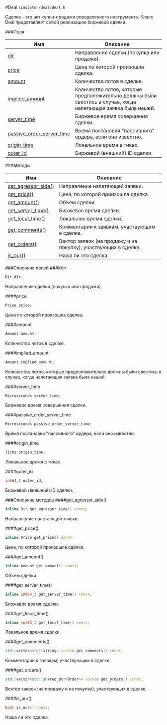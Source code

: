 #Deal
`simulator/deal/deal.h`

Сделка - это акт купли-продажи определенного инструмента.
Класс Deal представляет собой реализацию биржевой сделки.

###Поля

|Имя| Описание|
|------------------|--------------------|
|[dir](#dir)|Направление сделки (покупка или продажа).|
|[price](#price)|Цена по которой произошла сделка.|
|[amount](#amount)|Количество лотов в сделке.|
|[implied_amount](#implied_amount)|Количество лотов, которые предположительно должны были свестись в случае, когда налетающая заявка была нашей.|
|[server_time](#server_time)|Биржевое время совершения сделки.|
|[passive_order_server_time](#passive_order_server_time)|Время постановки "пассивного" ордера, если оно известно.|
|[origin_time](#origin_time)|Локальное время в тиках.|
|[outer_id](#outer_id)|Биржевой (внешний) ID сделки.|

###Методы

|Имя| Описание|
|------------------|--------------------|
|[get_agressor_side()](#get_agressor_side)|Направление налетающей заявки.|
|[get_price()](#get_price)|Цена, по которой произошла сделка.|
|[get_amount()](#get_amount)|Объем сделки.|
|[get_server_time()](#get_server_time)|Биржевое время сделки.|
|[get_local_time()](#get_local_time)|Локальное время сделки.|
|[get_comments()](#get_comments)|Комментарии к заявкам, участвующим в сделке.|
|[get_orders()](#get_orders)|Вектор заявок (на продажу и на покупку), участвующих в сделке.|
|[is_our()](#is_our)|Наша ли это сделка.|

###Описание полей
<a name="dir"></a>
####dir
```c++
Dir dir;
```
Направление сделки (покупка или продажа).

<a name="price"></a>
####price
```c++
Price price;
```
Цена по которой произошла сделка.

<a name="amount"></a>
####amount
```c++
Amount amount;
```
Количество лотов в сделке.

<a name="implied_amount"></a>
####implied_amount
```c++
Amount implied_amount;
```
Количество лотов, которые предположительно должны были свестись в случае, когда налетающая заявка была нашей.

<a name="server_time"></a>
####server_time
```c++
Microseconds server_time;
```
Биржевое время совершения сделки.

<a name="passive_order_server_time"></a>
####passive_order_server_time
```c++
Microseconds passive_order_server_time;
```
Время постановки "пассивного" ордера, если оно известно.

<a name="origin_time"></a>
####origin_time
```c++
Ticks origin_time;
```
Локальное время в тиках.

<a name="outer_id"></a>
####outer_id
```c++
int64_t outer_id;
```
Биржевой (внешний) ID сделки.


###Описание методов
<a name="get_agressor_side"></a>
####get_agressor_side()
```c++
inline Dir get_agressor_side() const;
```
Направление налетающей заявки.

<a name="get_price"></a>
####get_price()
```c++
inline Price get_price() const;
```
Цена, по которой произошла сделка.

<a name="get_amount"></a>
####get_amount()
```c++
inline Amount get_amount() const;
```
Объем сделки.

<a name="get_server_time"></a>
####get_server_time()
```c++
inline int64_t get_server_time() const;
```
Биржевое время сделки.

<a name="get_local_time"></a>
####get_local_time()
```c++
inline int64_t get_local_time() const;
```
Локальное время сделки.

<a name="get_comments"></a>
####get_comments()
```c++
std::vector<std::string> const& get_comments() const;
```
Комментарии к заявкам, участвующим в сделке.

<a name="get_orders"></a>
####get_orders()
```c++
std::vector<std::shared_ptr<Order>> const& get_orders() const;
```
Вектор заявок (на продажу и на покупку), участвующих в сделке.

<a name="is_our"></a>
####is_our()
```c++
bool is_our() const;
```
Наша ли это сделка.


